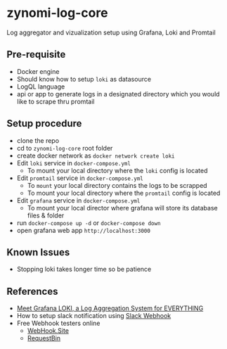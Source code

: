 # zynomi-log-core

Log aggregator and vizualization setup using Grafana, Loki and Promtail

## Pre-requisite

- Docker engine
- Should know how to setup `loki` as datasource
- LogQL language
- api or app to generate logs in a designated directory which you would like to scrape thru promtail

## Setup procedure

- clone the repo
- cd to `zynomi-log-core` root folder
- create docker network as `docker network create loki`
- Edit `loki` service in `docker-compose.yml`
  - To mount your local directory where the `loki` config is located
- Edit `promtail` service in `docker-compose.yml`
  - To `mount` your local directory contains the logs to be scrapped
  - To mount your local directory where the `promtail` config is located
- Edit `grafana` service in `docker-compose.yml`
  - To mount your local director where grafana will store its database files & folder
- run `docker-compose up -d` or `docker-compose down`
- open grafana web app `http://localhost:3000`

## Known Issues

- Stopping loki takes longer time so be patience

## References

- [Meet Grafana LOKI, a Log Aggregation System for EVERYTHING](https://www.youtube.com/watch?v=h_GGd7HfKQ8)
- How to setup slack notification using [Slack Webhook](https://www.youtube.com/watch?v=yWzxbG3YDcM)
- Free Webhook testers online
  - [WebHook.Site](https://webhook.site/)
  - [RequestBin](https://requestbin.com/)
